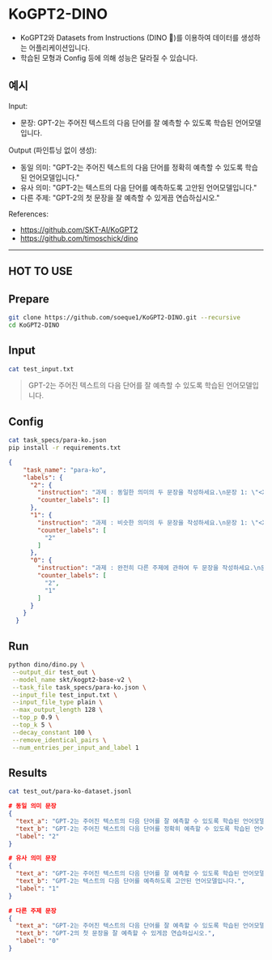 # KoGPT2-DINO
- KoGPT2와 Datasets from Instructions (DINO 🦕)를 이용하여 데이터를 생성하는 어플리케이션입니다.
- 학습된 모형과 Config 등에 의해 성능은 달라질 수 있습니다.

## 예시

Input:
- 문장: GPT-2는 주어진 텍스트의 다음 단어를 잘 예측할 수 있도록 학습된 언어모델입니다.

Output (파인튜닝 없이 생성):
- 동일 의미: "GPT-2는 주어진 텍스트의 다음 단어를 정확히 예측할 수 있도록 학습된 언어모델입니다."
- 유사 의미: "GPT-2는 텍스트의 다음 단어를 예측하도록 고안된 언어모델입니다."
- 다른 주제: "GPT-2의 첫 문장을 잘 예측할 수 있게끔 연습하십시오."


References:
- https://github.com/SKT-AI/KoGPT2
- https://github.com/timoschick/dino

--------------------------------
## HOT TO USE

## Prepare

```sh
git clone https://github.com/soeque1/KoGPT2-DINO.git --recursive
cd KoGPT2-DINO
```

## Input

```sh
cat test_input.txt
```

> GPT-2는 주어진 텍스트의 다음 단어를 잘 예측할 수 있도록 학습된 언어모델입니다.

## Config

```sh
cat task_specs/para-ko.json
pip install -r requirements.txt
```

```json
{
    "task_name": "para-ko",
    "labels": {
      "2": {
        "instruction": "과제 : 동일한 의미의 두 문장을 작성하세요.\n문장 1: \"<X1>\"\n문장 2: \"",
        "counter_labels": []
      },
      "1": {
        "instruction": "과제 : 비슷한 의미의 두 문장을 작성하세요.\n문장 1: \"<X1>\"\n문장 2: \"",
        "counter_labels": [
          "2"
        ]
      },
      "0": {
        "instruction": "과제 : 완전히 다른 주제에 관하여 두 문장을 작성하세요.\n문장 1: \"<X1>\"\n문장 2: \"",
        "counter_labels": [
          "2",
          "1"
        ]
      }
    }
  }
```

## Run

```sh
python dino/dino.py \
 --output_dir test_out \
 --model_name skt/kogpt2-base-v2 \
 --task_file task_specs/para-ko.json \
 --input_file test_input.txt \
 --input_file_type plain \
 --max_output_length 128 \
 --top_p 0.9 \
 --top_k 5 \
 --decay_constant 100 \
 --remove_identical_pairs \
 --num_entries_per_input_and_label 1
```

## Results

```sh
cat test_out/para-ko-dataset.jsonl
```

```json
# 동일 의미 문장
{
  "text_a": "GPT-2는 주어진 텍스트의 다음 단어를 잘 예측할 수 있도록 학습된 언어모델입니다.",
  "text_b": "GPT-2는 주어진 텍스트의 다음 단어를 정확히 예측할 수 있도록 학습된 언어모델입니다.",
  "label": "2"
}

# 유사 의미 문장
{
  "text_a": "GPT-2는 주어진 텍스트의 다음 단어를 잘 예측할 수 있도록 학습된 언어모델입니다.",
  "text_b": "GPT-2는 텍스트의 다음 단어를 예측하도록 고안된 언어모델입니다.",
  "label": "1"
}

# 다른 주제 문장
{
  "text_a": "GPT-2는 주어진 텍스트의 다음 단어를 잘 예측할 수 있도록 학습된 언어모델입니다.",
  "text_b": "GPT-2의 첫 문장을 잘 예측할 수 있게끔 연습하십시오.",
  "label": "0"
}
```